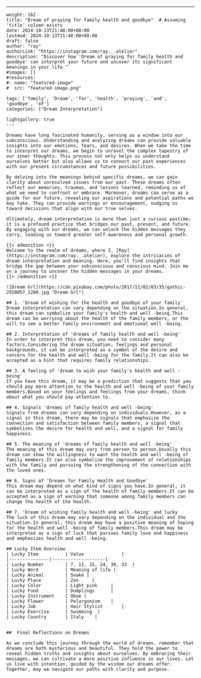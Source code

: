 ---
    weight: 162
    title: "Dream of praying for family health and goodbye"  # Assuming 'title' column exists
    date: 2024-10-13T21:48:00+08:00
    lastmod: 2024-10-13T21:48:00+08:00
    draft: false
    author: "ray"
    authorLink: "https://instagram.com/ray._.atelier"
    description: "Discover how 'Dream of praying for family health and goodbye' can interpret your future and uncover its significant meanings in your life."
    #images: []
    #resources:
    #- name: "featured-image"
    #  src: "featured-image.png"
    
    tags: ['family', 'Dream', 'for', 'health', 'praying', 'and', 'goodbye', 'of']
    categories: ["Dream Interpretation"]
    
    lightgallery: true
    ---
    
    Dreams have long fascinated humanity, serving as a window into our subconscious. Understanding and analyzing dreams can provide valuable insights into our emotions, fears, and desires. When we take the time to interpret our dreams, we begin to unravel the complex tapestry of our inner thoughts. This process not only helps us understand ourselves better but also allows us to connect our past experiences with our present circumstances and future possibilities.
    
    By delving into the meanings behind specific dreams, we can gain clarity about unresolved issues from our past. These dreams often reflect our memories, traumas, and lessons learned, reminding us of what we need to confront or embrace. Moreover, dreams can serve as a guide for our future, revealing our aspirations and potential paths we may take. They can provide warnings or encouragement, nudging us toward decisions that align with our true selves.
    
    Ultimately, dream interpretation is more than just a curious pastime; it is a profound practice that bridges our past, present, and future. By engaging with our dreams, we can unlock the hidden messages they carry, leading us toward greater self-awareness and personal growth.
    
    {{< admonition >}}
    Welcome to the realm of dreams, where I, [Ray](https://instagram.com/ray._.atelier), explore the intricacies of dream interpretation and meaning. Here, you’ll find insights that bridge the gap between your subconscious and conscious mind. Join me on a journey to uncover the hidden messages in your dreams.
    {{< /admonition >}}
    
    ![Dream Grl](https://cdn.pixabay.com/photo/2017/11/02/03/35/gothic-2910057_1280.jpg "Dream Grl")
    
    ## 1. 'Dream of wishing for the health and goodbye of your family'
    Dream interpretation can vary depending on the situation.In general, this dream can symbolize your family's health and well -being.This dream can be worrying about the health of the family members, or the will to see a better family environment and emotional well -being.
    
    ## 2. Interpretation of 'dreams of family health and well -being'
    In order to interpret this dream, you need to consider many factors.Considering the dream situation, feelings and personal backgrounds, it can be interpreted as a symbol of the desire and concern for the health and well -being for the family.It can also be accepted as a hint that requires family relationships.
    
    ## 3. A feeling of 'dream to wish your family's health and well -being'
    If you have this dream, it may be a prediction that suggests that you should pay more attention to the health and well -being of your family members.Based on your feelings and feelings from your dreams, think about what you should pay attention to.
    
    ## 4. Signals 'dreams of family health and well -being'
    Signals from dreams can vary depending on individuals.However, as a signal in this dream, there may be signals that emphasize the connection and satisfaction between family members, a signal that symbolizes the desire for health and well, and a signal for family happiness.
    
    ## 5. The meaning of 'dreams of family health and well -being'
    The meaning of this dream may vary from person to person.Usually this dream can show the willingness to want the health and well -being of family members.It can also symbolize the improvement of relationships with the family and pursuing the strengthening of the connection with the loved ones.
    
    ## 6. Signs of 'Dreams for Family Health and Goodbye'
    This dream may depend on what kind of signs you have.In general, it can be interpreted as a sign of the health of family members.It can be accepted as a sign of warning that someone among family members can change the health of the health.
    
    ## 7. 'Dream of wishing family health and well -being' and lucky
    The luck of this dream may vary depending on the individual and the situation.In general, this dream may have a positive meaning of hoping for the health and well -being of family members.This dream may be interpreted as a sign of luck that pursues family love and happiness and emphasizes health and well -being.
    
    ## Lucky Item Overview
    | Lucky Item          | Value              |
    |---------------|--------------------|
    | Lucky Number        | 7, 11, 15, 24, 30, 33  |
    | Lucky Word          | Meaning of life |
    | Lucky Animal        | Snake |
    | Lucky Place         | Zoo     |
    | Lucky Color         | Light pink     |
    | Lucky Food          | Dumplings      |
    | Lucky Instrument    | Oboe |
    | Lucky Flower        | Pelargonium    |
    | Lucky Job           | Hair Stylist       |
    | Lucky Exercise      | Swimming  |
    | Lucky Country       | Italy    |
    
    
    ##  Final Reflections on Dreams
    
    As we conclude this journey through the world of dreams, remember that dreams are both mysterious and beautiful. They hold the power to reveal hidden truths and insights about ourselves. By embracing their messages, we can cultivate a more positive influence in our lives. Let us live with intention, guided by the wisdom our dreams offer. Together, may we navigate our paths with clarity and purpose.
    
